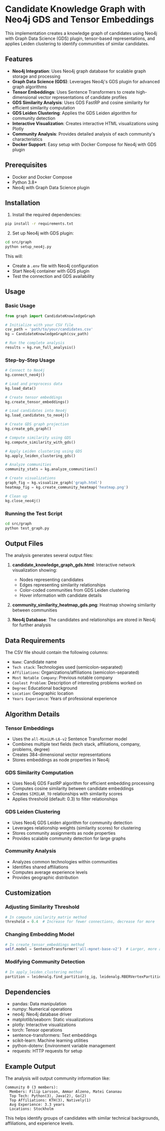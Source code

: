 # Candidate Knowledge Graph with Neo4j GDS and Tensor Embeddings

This implementation creates a knowledge graph of candidates using Neo4j with Graph Data Science (GDS) plugin, tensor-based representations, and applies Leiden clustering to identify communities of similar candidates.

## Features

- **Neo4j Integration**: Uses Neo4j graph database for scalable graph storage and processing
- **Graph Data Science (GDS)**: Leverages Neo4j's GDS plugin for advanced graph algorithms
- **Tensor Embeddings**: Uses Sentence Transformers to create high-dimensional vector representations of candidate profiles
- **GDS Similarity Analysis**: Uses GDS FastRP and cosine similarity for efficient similarity computation
- **GDS Leiden Clustering**: Applies the GDS Leiden algorithm for community detection
- **Interactive Visualization**: Creates interactive HTML visualizations using Plotly
- **Community Analysis**: Provides detailed analysis of each community's characteristics
- **Docker Support**: Easy setup with Docker Compose for Neo4j with GDS plugin

## Prerequisites

- Docker and Docker Compose
- Python 3.8+
- Neo4j with Graph Data Science plugin

## Installation

1. Install the required dependencies:
```bash
pip install -r requirements.txt
```

2. Set up Neo4j with GDS plugin:
```bash
cd src/graph
python setup_neo4j.py
```

This will:
- Create a `.env` file with Neo4j configuration
- Start Neo4j container with GDS plugin
- Test the connection and GDS availability

## Usage

### Basic Usage

```python
from graph import CandidateKnowledgeGraph

# Initialize with your CSV file
csv_path = 'path/to/your/candidates.csv'
kg = CandidateKnowledgeGraph(csv_path)

# Run the complete analysis
results = kg.run_full_analysis()
```

### Step-by-Step Usage

```python
# Connect to Neo4j
kg.connect_neo4j()

# Load and preprocess data
kg.load_data()

# Create tensor embeddings
kg.create_tensor_embeddings()

# Load candidates into Neo4j
kg.load_candidates_to_neo4j()

# Create GDS graph projection
kg.create_gds_graph()

# Compute similarity using GDS
kg.compute_similarity_with_gds()

# Apply Leiden clustering using GDS
kg.apply_leiden_clustering_gds()

# Analyze communities
community_stats = kg.analyze_communities()

# Create visualizations
graph_fig = kg.visualize_graph('graph.html')
heatmap_fig = kg.create_community_heatmap('heatmap.png')

# Clean up
kg.close_neo4j()
```

### Running the Test Script

```bash
cd src/graph
python test_graph.py
```

## Output Files

The analysis generates several output files:

1. **candidate_knowledge_graph_gds.html**: Interactive network visualization showing:
   - Nodes representing candidates
   - Edges representing similarity relationships
   - Color-coded communities from GDS Leiden clustering
   - Hover information with candidate details

2. **community_similarity_heatmap_gds.png**: Heatmap showing similarity between communities

3. **Neo4j Database**: The candidates and relationships are stored in Neo4j for further analysis

## Data Requirements

The CSV file should contain the following columns:
- `Name`: Candidate name
- `Tech stack`: Technologies used (semicolon-separated)
- `Affiliations`: Organizations/affiliations (semicolon-separated)
- `Most Notable Company`: Previous notable company
- `Coolest Problem`: Description of interesting problems worked on
- `Degree`: Educational background
- `Location`: Geographic location
- `Years Experience`: Years of professional experience

## Algorithm Details

### Tensor Embeddings
- Uses the `all-MiniLM-L6-v2` Sentence Transformer model
- Combines multiple text fields (tech stack, affiliations, company, problems, degree)
- Creates 384-dimensional vector representations
- Stores embeddings as node properties in Neo4j

### GDS Similarity Computation
- Uses Neo4j GDS FastRP algorithm for efficient embedding processing
- Computes cosine similarity between candidate embeddings
- Creates `SIMILAR_TO` relationships with similarity scores
- Applies threshold (default: 0.3) to filter relationships

### GDS Leiden Clustering
- Uses Neo4j GDS Leiden algorithm for community detection
- Leverages relationship weights (similarity scores) for clustering
- Stores community assignments as node properties
- Provides scalable community detection for large graphs

### Community Analysis
- Analyzes common technologies within communities
- Identifies shared affiliations
- Computes average experience levels
- Provides geographic distribution

## Customization

### Adjusting Similarity Threshold
```python
# In compute_similarity_matrix method
threshold = 0.4  # Increase for fewer connections, decrease for more
```

### Changing Embedding Model
```python
# In create_tensor_embeddings method
self.model = SentenceTransformer('all-mpnet-base-v2')  # Larger, more accurate model
```

### Modifying Community Detection
```python
# In apply_leiden_clustering method
partition = leidenalg.find_partition(g_ig, leidenalg.RBERVertexPartition)  # Different algorithm
```

## Dependencies

- pandas: Data manipulation
- numpy: Numerical operations
- neo4j: Neo4j database driver
- matplotlib/seaborn: Static visualizations
- plotly: Interactive visualizations
- torch: Tensor operations
- sentence-transformers: Text embeddings
- scikit-learn: Machine learning utilities
- python-dotenv: Environment variable management
- requests: HTTP requests for setup

## Example Output

The analysis will output community information like:

```
Community 0 (3 members):
  Members: Filip Larsson, Ammar Alzeno, Matei Cananau
  Top Tech: Python(3), Java(2), Go(2)
  Top Affiliations: KTH(3), Natively(1)
  Avg Experience: 3.3 years
  Locations: Stockholm
```

This helps identify groups of candidates with similar technical backgrounds, affiliations, and experience levels.
